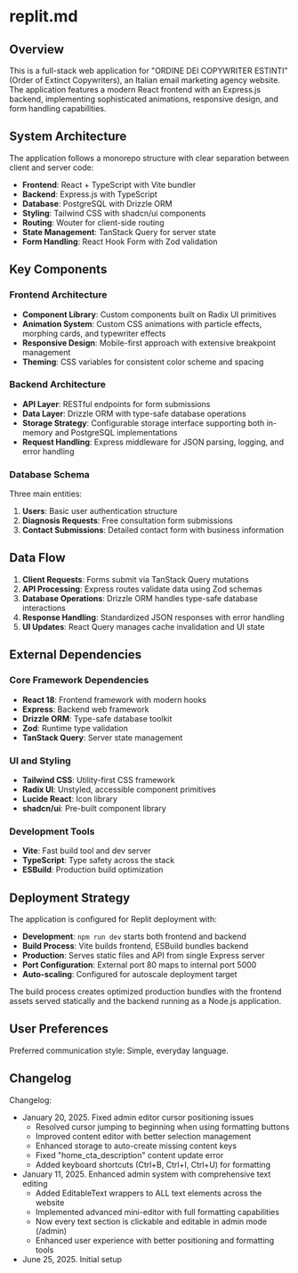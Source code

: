 # replit.md

## Overview

This is a full-stack web application for "ORDINE DEI COPYWRITER ESTINTI" (Order of Extinct Copywriters), an Italian email marketing agency website. The application features a modern React frontend with an Express.js backend, implementing sophisticated animations, responsive design, and form handling capabilities.

## System Architecture

The application follows a monorepo structure with clear separation between client and server code:

- **Frontend**: React + TypeScript with Vite bundler
- **Backend**: Express.js with TypeScript 
- **Database**: PostgreSQL with Drizzle ORM
- **Styling**: Tailwind CSS with shadcn/ui components
- **Routing**: Wouter for client-side routing
- **State Management**: TanStack Query for server state
- **Form Handling**: React Hook Form with Zod validation

## Key Components

### Frontend Architecture
- **Component Library**: Custom components built on Radix UI primitives
- **Animation System**: Custom CSS animations with particle effects, morphing cards, and typewriter effects
- **Responsive Design**: Mobile-first approach with extensive breakpoint management
- **Theming**: CSS variables for consistent color scheme and spacing

### Backend Architecture
- **API Layer**: RESTful endpoints for form submissions
- **Data Layer**: Drizzle ORM with type-safe database operations
- **Storage Strategy**: Configurable storage interface supporting both in-memory and PostgreSQL implementations
- **Request Handling**: Express middleware for JSON parsing, logging, and error handling

### Database Schema
Three main entities:
1. **Users**: Basic user authentication structure
2. **Diagnosis Requests**: Free consultation form submissions
3. **Contact Submissions**: Detailed contact form with business information

## Data Flow

1. **Client Requests**: Forms submit via TanStack Query mutations
2. **API Processing**: Express routes validate data using Zod schemas
3. **Database Operations**: Drizzle ORM handles type-safe database interactions
4. **Response Handling**: Standardized JSON responses with error handling
5. **UI Updates**: React Query manages cache invalidation and UI state

## External Dependencies

### Core Framework Dependencies
- **React 18**: Frontend framework with modern hooks
- **Express**: Backend web framework
- **Drizzle ORM**: Type-safe database toolkit
- **Zod**: Runtime type validation
- **TanStack Query**: Server state management

### UI and Styling
- **Tailwind CSS**: Utility-first CSS framework
- **Radix UI**: Unstyled, accessible component primitives
- **Lucide React**: Icon library
- **shadcn/ui**: Pre-built component library

### Development Tools
- **Vite**: Fast build tool and dev server
- **TypeScript**: Type safety across the stack
- **ESBuild**: Production build optimization

## Deployment Strategy

The application is configured for Replit deployment with:

- **Development**: `npm run dev` starts both frontend and backend
- **Build Process**: Vite builds frontend, ESBuild bundles backend
- **Production**: Serves static files and API from single Express server
- **Port Configuration**: External port 80 maps to internal port 5000
- **Auto-scaling**: Configured for autoscale deployment target

The build process creates optimized production bundles with the frontend assets served statically and the backend running as a Node.js application.

## User Preferences

Preferred communication style: Simple, everyday language.

## Changelog

Changelog:
- January 20, 2025. Fixed admin editor cursor positioning issues
  - Resolved cursor jumping to beginning when using formatting buttons
  - Improved content editor with better selection management
  - Enhanced storage to auto-create missing content keys
  - Fixed "home_cta_description" content update error
  - Added keyboard shortcuts (Ctrl+B, Ctrl+I, Ctrl+U) for formatting
- January 11, 2025. Enhanced admin system with comprehensive text editing
  - Added EditableText wrappers to ALL text elements across the website
  - Implemented advanced mini-editor with full formatting capabilities
  - Now every text section is clickable and editable in admin mode (/admin)
  - Enhanced user experience with better positioning and formatting tools
- June 25, 2025. Initial setup